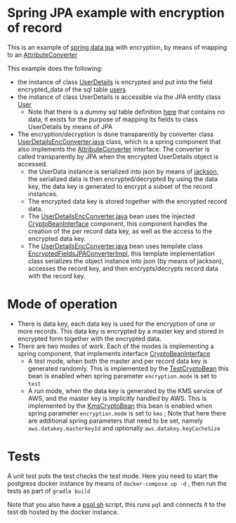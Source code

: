 # Spring JPA example with encryption of record

This is an example of [spring data jpa](https://spring.io/projects/spring-data-jpa) with encryption, by means of mapping to an [AttributeConverter](https://javaee.github.io/javaee-spec/javadocs/javax/persistence/AttributeConverter.html) 

This example does the following:

- the instance of class [UserDetails](jpa-enc-convert/src/main/java/jpacrypto/db/entity/UserDetails.java) is encrypted and put into the field encrypted\_data of the sql table [users](jpa-enc-convert/src/main/resources/db/changelog/changes/v1_001.sql)  
- the instance of class UserDetails is accessible via the JPA entity class [User](jpa-enc-convert/src/main/java/jpacrypto/db/entity/User.java#21) 
    - Note that there is a dummy sql table definition [here](jpa-enc-convert/src/main/resources/db/changelog/changes/v1_002.sql) that contains no data, it exists for the purpose of mapping its fields to class UserDetails by means of JPA
- The encryption/decryption is done transparently by converter class [UserDetailsEncConverter.java](jpa-enc-convert/src/main/java/jpacrypto/db/entity/User.java) class, which is a spring component that also implements the [AttributeConverter](https://javaee.github.io/javaee-spec/javadocs/javax/persistence/AttributeConverter.html) interface. The converter is called transparently by JPA when the encrypted UserDetails object is accessed.
    - the UserData instance is serialized into json by means of [jackson](https://github.com/FasterXML/jackson), the serialized data is then encrypted/decrypted by using the data key, the data key is generated to encrypt a subset of the record instances.
    - The encrypted data key is stored together with the encrypted record data.
    - The [UserDetailsEncConverter.java](jpa-enc-convert/src/main/java/jpacrypto/db/entity/UserDetailsEncConverter.java) bean uses the injected [CryptoBeanInterface](jpa-enc-convert/src/main/java/jpacrypto/util/CryptoBeanInterface.java) component, this component handles the creation of the per record data key, as well as the access to the encrypted data key.
    - The [UserDetailsEncConverter.java](jpa-enc-convert/src/main/java/jpacrypto/db/entity/UserDetailsEncConverter.java) bean uses template class [EncryptedFieldsJPAConverterImpl](jpa-enc-convert/src/main/java/jpacrypto/util/EncryptedFieldsJPAConverterImpl.java), this template implementation class serializes the object instance into json (by means of jackson), accesses the record key, and then encrypts/decrypts record data with the record key.

# Mode of operation 

- There is data key, each data key is used for the encryption of one or more records. This data key is encrypted by a master key and stored in encrypted form together with the encrypted data.
- There are two modes of work. Each of the modes is implementing a spring component, that implements interface [CryptoBeanInterface](jpa-enc-convert/src/main/java/jpacrypto/util/CryptoBeanInterface.java) 
    - A test mode, when both the master and per record data key is generated randomly. This is implemented by the [TestCryptoBean](jpa-enc-convert/src/main/java/jpacrypto/util/TestCryptoBean.java) this bean is enabled when spring parameter ```encryption.mode``` is set to ```test```
    - A run mode, when the data key is generated by the KMS service of AWS, and the master key is implicitly handled by AWS. This is implemented by the [KmsCryptoBean](jpa-enc-convert/src/main/java/jpacrypto/util/KmsCryptoBean.java) this bean is enabled when spring parameter ```encryption.mode``` is set to ```kms``` ; Note that here there are additional spring parameters that need to be set, namely ```aws.datakey.masterkeyId``` and optionally ```aws.datakey.keyCacheSize```

# Tests

A unit test puts the test checks the test mode. Here you need to start the postgress docker instance by means of ```docker-compose up -d``` , then run the tests as part of ```gradle build```

Note that you also have a [psql.sh](psql.sh) script, this runs ```pql``` and connects it to the test db hosted by the docker instance.


